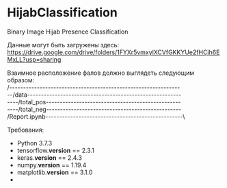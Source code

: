 # HijabClassification
Binary Image Hijab Presence Classification

Данные могут быть загружены здесь:
https://drive.google.com/drive/folders/1FYXr5vmxylXCVfGKKYUe2fHCjh6EMxLL?usp=sharing

Взаимное расположение фалов должно выглядеть следующим образом:\
/--------------------------------------------------------------\
--/data--------------------------------------------------------\
----/total_pos-------------------------------------------------\
----/total_neg-------------------------------------------------\
/Report.ipynb--------------------------------------------------\

Требования:
- Python 3.7.3
- tensorflow.__version__ == 2.3.1
- keras.__version__ == 2.4.3
- numpy.__version__ == 1.19.4
- matplotlib.__version__ == 3.1.0
- 
